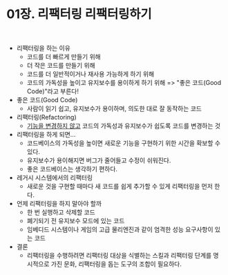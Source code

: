 # 01장. 리팩터링 리팩터링하기

<br>

- 리팩터링을 하는 이유
  - 코드를 더 빠르게 만들기 위해
  - 더 작은 코드를 만들기 위해
  - 코드를 더 일반적이거나 재사용 가능하게 하기 위해
  - 코드의 가독성을 높이고 유지보수를 용이하게 하기 위해 => "좋은 코드(Good Code)"라고 부른다!
- 좋은 코드(Good Code)
  - 사람이 읽기 쉽고, 유지보수가 용이하며, 의도한 대로 잘 동작하는 코드
- 리팩터링(Refactoring)
  - <u>기능을 변경하지 않고</u> 코드의 가독성과 유지보수가 쉽도록 코드를 변경하는 것
- 리팩터링을 하게 되면...
  - 코드베이스의 가독성을 높이면 새로운 기능을 구현하기 위한 시간을 확보할 수 있다.
  - 유지보수가 용이해지면 버그가 줄어들고 수정이 쉬워진다.
  - 좋은 코드베이스는 생각하기 편하다.
- 레거시 시스템에서의 리팩터링
  - 새로운 것을 구현할 때마다 새 코드를 쉽게 추가할 수 있게 리팩터링을 먼저 한다.
- 언제 리팩터링을 하지 말아야 할까
  - 한 번 실행하고 삭제할 코드
  - 폐기되기 전 유지보수 모드에 있는 코드
  - 임베디드 시스템이나 게임의 고급 물리엔진과 같이 엄격한 성능 요구사항이 있는 코드
- 결론
  - 리팩터링을 수행하려면 리팩터링 대상을 식별하는 스킬과 리팩터링 단계를 명시적으로 가진 문화, 리팩터링을 돕는 도구의 조합이 필요하다.